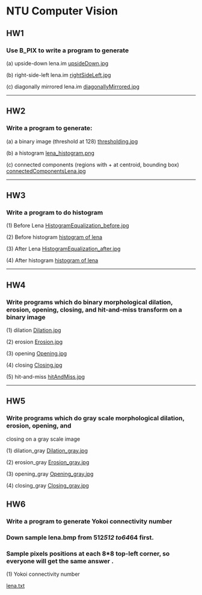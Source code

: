 
# NTU Computer Vision 

## HW1
### Use B_PIX to write a program to generate
(a)  upside-down lena.im [upsideDown.jpg](hw1/upsideDown.jpg)

(b)  right-side-left lena.im [rightSideLeft.jpg](hw1/rightSideLeft.jpg)

(c)  diagonally mirrored lena.im [diagonallyMirrored.jpg](hw1/diagonallyMirrored.jpg)

***

## HW2
### Write a program to generate:
(a)  a binary image (threshold at 128) [thresholding.jpg](hw2/thresholding.jpg)

(b)  a histogram [lena_histogram.png](hw2/lena_histogram.png) 

(c)  connected components (regions with + at centroid, bounding box) [connectedComponentsLena.jpg](hw2/connectedComponentsLena.jpg) 

*** 

## HW3 
### Write a program to do histogram 
(1)  Before Lena [HistogramEqualization_before.jpg](hw3/HistogramEqualization_before.jpg)

(2)  Before histogram [histogram of lena](hw3/301.png)

(3)  After Lena [HistogramEqualization_after.jpg](hw3/HistogramEqualization_after.jpg)

(4)  After histogram [histogram of lena](hw3/302.png)

***

## HW4
### Write programs which do binary morphological dilation, erosion, opening, closing, and hit-and-miss transform on a binary image
(1)  dilation [Dilation.jpg](hw4/Dilation.jpg)

(2)  erosion [Erosion.jpg](hw4/Erosion.jpg)

(3)  opening [Opening.jpg](hw4/Opening.jpg)

(4)  closing [Closing.jpg](hw4/Closing.jpg)

(5)  hit-and-miss [hitAndMiss.jpg](hw4/hitAndMiss.jpg)

***


## HW5

### Write programs which do gray scale morphological dilation, erosion, opening, and
closing on a gray scale image

(1)  dilation_gray [Dilation_gray.jpg](hw5/Dilation_gray.jpg)

(2)  erosion_gray [Erosion_gray.jpg](hw5/Erosion_gray.jpg)

(3)  opening_gray [Opening_gray.jpg](hw5/Opening_gray.jpg)

(4)  closing_gray [Closing_gray.jpg](hw5/Closing_gray.jpg)


## HW6

### Write a program to generate Yokoi connectivity number
### Down sample lena.bmp from 512*512 to64*64 first.
### Sample pixels positions at each 8*8 top-left corner, so everyone will get the same answer .

(1)  Yokoi connectivity number

[lena.txt](lena.txt)



